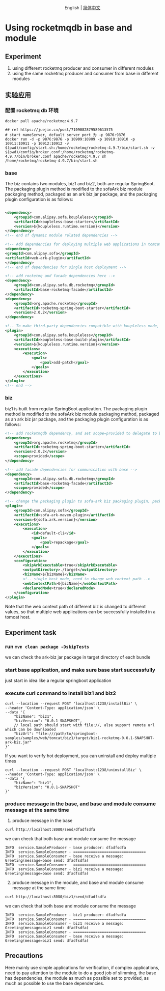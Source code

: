 <div align="center">

English | [简体中文](./README-zh_CN.md)

</div>

# Using rocketmqdb in base and module

## Experiment 
1. using different rocketmq producer and consumer in different modules
2. using the same rocketmq producer and consumer from base in different modules

## 实验应用
### 配置 rocketmq db 环境

```shell
docker pull apache/rocketmq:4.9.7
```

```shell
## ref https://juejin.cn/post/7109082879589613575
# start nameServer, default server port 为 -p 9876:9876
docker run -d -p 9876:9876 -p 10909:10909 -p 10910:10910 -p 10911:10911 -p 10912:10912 -v $(pwd)/config/start.sh:/home/rocketmq/rocketmq-4.9.7/bin/start.sh -v $(pwd)/config/broker.conf:/home/rocketmq/rocketmq-4.9.7/bin/broker.conf apache/rocketmq:4.9.7 sh /home/rocketmq/rocketmq-4.9.7/bin/start.sh
```

### base
The biz contains two modules, biz1 and biz2, both are regular SpringBoot. The packaging plugin method is modified to the sofaArk biz module packaging method, packaged as an ark biz jar package, and the packaging plugin configuration is as follows:

```xml

<dependency>
    <groupId>com.alipay.sofa.koupleless</groupId>
    <artifactId>koupleless-base-starter</artifactId>
    <version>${koupleless.runtime.version}</version>
</dependency>
<!-- end of dynamic module related dependencies -->

<!-- Add dependencies for deploying multiple web applications in tomcat single host mode here -->
<dependency>
<groupId>com.alipay.sofa</groupId>
<artifactId>web-ark-plugin</artifactId>
</dependency>
<!-- end of dependencies for single host deployment -->

<!-- add rocketmq and facade dependencies here -->
<dependency>
    <groupId>com.alipay.sofa.db.rocketmq</groupId>
    <artifactId>base-rocketmq-facade</artifactId>
</dependency>
<dependency>
    <groupId>org.apache.rocketmq</groupId>
    <artifactId>rocketmq-spring-boot-starter</artifactId>
    <version>2.0.2</version>
</dependency>

<!-- To make third-party dependencies compatible with koupleless mode, you need to introduce the following build plugin -->
<plugin>
    <groupId>com.alipay.sofa.koupleless</groupId>
    <artifactId>koupleless-base-build-plugin</artifactId>
    <version>${koupleless.runtime.version}</version>
    <executions>
        <execution>
            <goals>
                <goal>add-patch</goal>
            </goals>
        </execution>
    </executions>
</plugin>
<!-- end -->
```

### biz
biz1 is built from regular SpringBoot application. The packaging plugin method is modified to the sofaArk biz module packaging method, packaged as an ark biz jar package, and the packaging plugin configuration is as follows:
```xml
<!-- add rocketmqdb dependency, and set scope=provided to delegate to base -->
<dependency>
    <groupId>org.apache.rocketmq</groupId>
    <artifactId>rocketmq-spring-boot-starter</artifactId>
    <version>2.0.2</version>
    <scope>provided</scope>
</dependency>

<!-- add facade dependencies for communication with base -->
<dependency>
    <groupId>com.alipay.sofa.db.rocketmq</groupId>
    <artifactId>base-rocketmq-facade</artifactId>
    <scope>provided</scope>
</dependency>

<!-- change the packaging plugin to sofa-ark biz packaging plugin, packaged as ark biz jar -->
<plugin>
    <groupId>com.alipay.sofa</groupId>
    <artifactId>sofa-ark-maven-plugin</artifactId>
    <version>${sofa.ark.version}</version>
    <executions>
        <execution>
            <id>default-cli</id>
            <goals>
                <goal>repackage</goal>
            </goals>
        </execution>
    </executions>
    <configuration>
        <skipArkExecutable>true</skipArkExecutable>
        <outputDirectory>./target</outputDirectory>
        <bizName>${bizName}</bizName>
        <!-- single host mode, need to change web context path -->
        <webContextPath>${bizName}</webContextPath>
        <declaredMode>true</declaredMode>
    </configuration>
</plugin>
```
Note that the web context path of different biz is changed to different values, so that multiple web applications can be successfully installed in a tomcat host.

## Experiment task
### run `mvn clean package -DskipTests`
we can check the ark-biz jar package in target directory of each bundle
### start base application, and make sure base start successfully
just start in idea like a regular springboot application
### execute curl command to install biz1 and biz2
```shell
curl --location --request POST 'localhost:1238/installBiz' \
--header 'Content-Type: application/json' \
--data '{
    "bizName": "biz1",
    "bizVersion": "0.0.1-SNAPSHOT",
    // local path should start with file://, alse support remote url which can be downloaded
    "bizUrl": "file:///path/to/springboot-samples/samples/web/tomcat/biz1/target/biz1-rocketmq-0.0.1-SNAPSHOT-ark-biz.jar"
}'
```

If you want to verify hot deployment, you can uninstall and deploy multiple times

```shell
curl --location --request POST 'localhost:1238/uninstallBiz' \
--header 'Content-Type: application/json' \
--data '{
    "bizName": "biz1",
    "bizVersion": "0.0.1-SNAPSHOT"
}'
```
### produce message in the base, and base and module consume message at the same time
1. produce message in the base
```shell
curl http://localhost:8080/send/dfadfsdfa
```

we can check that both base and module consume the message
```text
INFO  service.SampleProducer - base producer: dfadfsdfa
INFO  service.SampleConsumer - =================================
INFO  service.SampleConsumer - base receive a message: Greeting(message=base send: dfadfsdfa)
INFO  service.SampleConsumer - =================================
INFO  service.SampleConsumer - biz1 receive a message: Greeting(message=base send: dfadfsdfa)
```

2. produce message in the module, and base and module consume message at the same time
```shell
curl http://localhost:8080/biz1/send/dfadfsdfa
```
we can check that both base and module consume the message

```text
INFO  service.SampleProducer - biz1 producer: dfadfsdfa
INFO  service.SampleConsumer - =================================
INFO  service.SampleConsumer - biz1 receive a message: Greeting(message=biz1 send: dfadfsdfa)
INFO  service.SampleConsumer - =================================
INFO  service.SampleConsumer - base receive a message: Greeting(message=biz1 send: dfadfsdfa)
```

## Precautions
Here mainly use simple applications for verification, if complex applications, need to pay attention to the module to do a good job of slimming, the base has dependencies, the module as much as possible set to provided, as much as possible to use the base dependencies.
